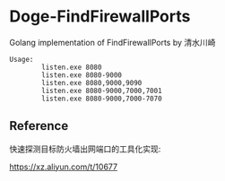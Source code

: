 # Doge-FindFirewallPorts
Golang implementation of FindFirewallPorts by 清水川崎

```
Usage:
        listen.exe 8080
        listen.exe 8080-9000
        listen.exe 8080,9000,9090
        listen.exe 8080-9000,7000,7001
        listen.exe 8080-9000,7000-7070

```

## Reference
快速探测目标防火墙出网端口的工具化实现:

https://xz.aliyun.com/t/10677

